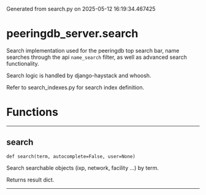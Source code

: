 Generated from search.py on 2025-05-12 16:19:34.467425

# peeringdb_server.search

Search implementation used for the peeringdb top search bar, name
searches through the api `name_search` filter, as well as advanced
search functionality.

Search logic is handled by django-haystack and whoosh.

Refer to search_indexes.py for search index definition.

# Functions
---

## search
`def search(term, autocomplete=False, user=None)`

Search searchable objects (ixp, network, facility ...) by term.

Returns result dict.

---

